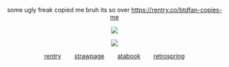 <div align="center">

some ugly freak copied me bruh its so over
https://rentry.co/btdfan-copies-me
  
![](https://komarev.com/ghpvc/?username=nicejugs&color=lightgrey)  

![](https://files.catbox.moe/eqouyn.png)

[rentry](https://rentry.co/niche)‎⠀⠀⠀[strawpage](https://fibonacci.straw.page)‎⠀⠀⠀[atabook](https://bait.atabook.org/)⠀⠀⠀[retrospring](https://retrospring.net/@tease)
